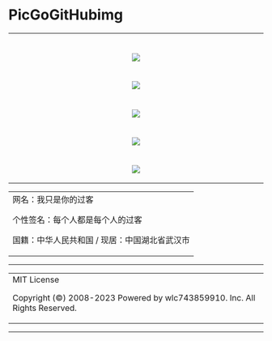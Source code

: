 # PicGoGitHubimg

---

<h1 align="center">
  <img src="https://cdn.jsdelivr.net/gh/wlc743859910/GitHubimg/img/gh-readme-header.webp">
</h1>

<h1 align="center">
  <img src="https://cdn.jsdelivr.net/gh/wlc743859910/GitHubimg/img/template.webp">
</h1>

<h1 align="center">
  <img src="https://cdn.jsdelivr.net/gh/wlc743859910/GitHubimg/img/1424469275.webp">
</h1>

<h1 align="center">
  <img src="https://cdn.jsdelivr.net/gh/wlc743859910/GitHubimg/img/fbCScVCQ.webp">
</h1>

<h1 align="center">
  <img src="https://cdn.jsdelivr.net/gh/wlc743859910/GitHubimg/img/programmer.webp">
</h1>

---

<table>
    <tr>
        <td >
网名：我只是你的过客

个性签名：每个人都是每个人的过客

国籍：中华人民共和国 / 现居：中国湖北省武汉市
        </center>
        </td>
    </tr>
</table>

---

<table>
    <tr>
        <td >
MIT License

Copyright (©) 2008-2023 Powered by wlc743859910. Inc. All Rights Reserved.
        </center>
        </td>
    </tr>
</table>

---
